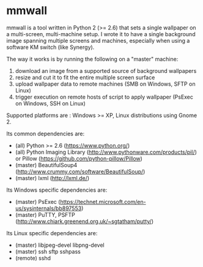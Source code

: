 # mmwall

mmwall is a tool written in Python 2 (>= 2.6) that sets a single wallpaper on a multi-screen, multi-machine setup.
I wrote it to have a single background image spanning multiple screens and machines, especially when using a software KM switch (like Synergy).

The way it works is by running the following on a "master" machine:
  1. download an image from a supported source of background wallpapers
  2. resize and cut it to fit the entire multiple screen surface
  3. upload wallpaper data to remote machines (SMB on Windows, SFTP on Linux)
  3. trigger execution on remote hosts of script to apply wallpaper (PsExec on Windows, SSH on Linux)

Supported platforms are : Windows >= XP, Linux distributions using Gnome 2.

Its common dependencies are:
  * (all) Python >= 2.6 (https://www.python.org/)
  * (all) Python Imaging Library (http://www.pythonware.com/products/pil/) or Pillow (https://github.com/python-pillow/Pillow)
  * (master) BeautifulSoup4 (http://www.crummy.com/software/BeautifulSoup/)
  * (master) lxml (http://lxml.de/)
  
Its Windows specific dependencies are:
  * (master) PsExec (https://technet.microsoft.com/en-us/sysinternals/bb897553)
  * (master) PuTTY, PSFTP (http://www.chiark.greenend.org.uk/~sgtatham/putty/)

Its Linux specific dependencies are:
  * (master) libjpeg-devel libpng-devel
  * (master) ssh sftp sshpass 
  * (remote) sshd
